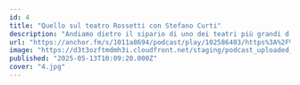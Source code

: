 ```yaml
---
id: 4
title: "Quello sul teatro Rossetti con Stefano Curti"
description: "Andiamo dietro il sipario di uno dei teatri più grandi d’Italia: il Politeama Rossetti di Trieste. Con il direttore organizzativo, Stefano Curti, scopriamo cosa significa programmare una stagione teatrale, come si intrecciano le esigenze artistiche con quelle logistiche, e quali sfide affronta oggi una grande istituzione culturale. Un viaggio tra palcoscenico e dietro le quinte, tra passioni e pianificazioni, per capire come si muove, cambia e si rinnova il teatro più grande della città."
url: "https://anchor.fm/s/1011a8694/podcast/play/102586403/https%3A%2F%2Fd3ctxlq1ktw2nl.cloudfront.net%2Fstaging%2F2025-4-13%2F23e2257d-482e-9ade-7627-977ea7e157b9.mp3"
image: "https://d3t3ozftmdmh3i.cloudfront.net/staging/podcast_uploaded_episode/43034829/43034829-1747130116815-293b9261c92ea.jpg"
published: "2025-05-13T10:09:20.000Z"
cover: "4.jpg"
---
```

